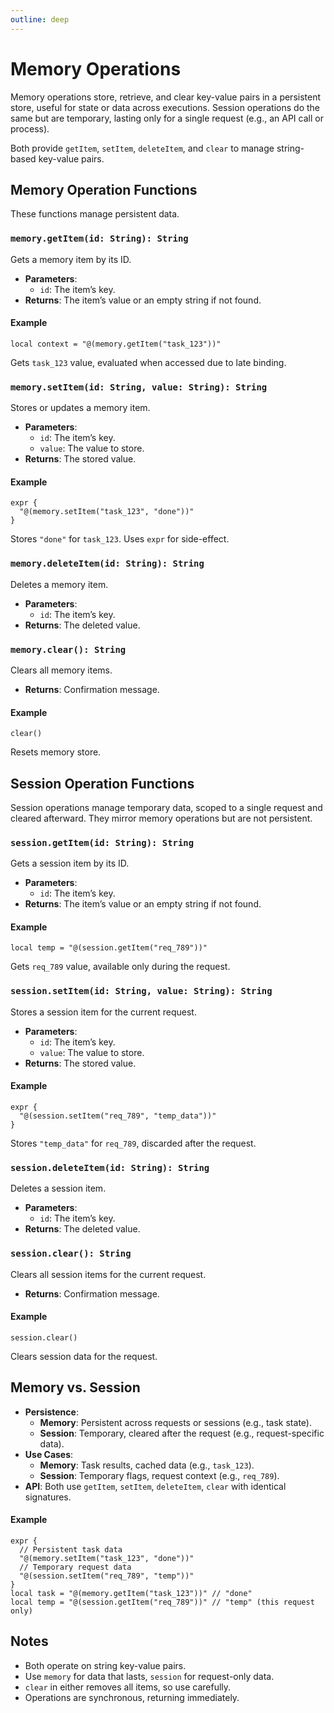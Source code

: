 ```yaml
---
outline: deep
---
```


# Memory Operations

Memory operations store, retrieve, and clear key-value pairs in a persistent store, useful for state or data across executions. Session operations do the same but are temporary, lasting only for a single request (e.g., an API call or process).

Both provide `getItem`, `setItem`, `deleteItem`, and `clear` to manage string-based key-value pairs.

## Memory Operation Functions

These functions manage persistent data.

### `memory.getItem(id: String): String`

Gets a memory item by its ID.

- **Parameters**:
  - `id`: The item’s key.
- **Returns**: The item’s value or an empty string if not found.

#### Example

```apl
local context = "@(memory.getItem("task_123"))"
```

Gets `task_123` value, evaluated when accessed due to late binding.

### `memory.setItem(id: String, value: String): String`

Stores or updates a memory item.

- **Parameters**:
  - `id`: The item’s key.
  - `value`: The value to store.
- **Returns**: The stored value.

#### Example

```apl
expr {
  "@(memory.setItem("task_123", "done"))"
}
```

Stores `"done"` for `task_123`. Uses `expr` for side-effect.

### `memory.deleteItem(id: String): String`

Deletes a memory item.

- **Parameters**:
  - `id`: The item’s key.
- **Returns**: The deleted value.

### `memory.clear(): String`

Clears all memory items.

- **Returns**: Confirmation message.

#### Example

```apl
clear()
```

Resets memory store.

## Session Operation Functions

Session operations manage temporary data, scoped to a single request and cleared afterward. They mirror memory operations but are not persistent.

### `session.getItem(id: String): String`

Gets a session item by its ID.

- **Parameters**:
  - `id`: The item’s key.
- **Returns**: The item’s value or an empty string if not found.

#### Example

```apl
local temp = "@(session.getItem("req_789"))"
```

Gets `req_789` value, available only during the request.

### `session.setItem(id: String, value: String): String`

Stores a session item for the current request.

- **Parameters**:
  - `id`: The item’s key.
  - `value`: The value to store.
- **Returns**: The stored value.

#### Example

```apl
expr {
  "@(session.setItem("req_789", "temp_data"))"
}
```

Stores `"temp_data"` for `req_789`, discarded after the request.

### `session.deleteItem(id: String): String`

Deletes a session item.

- **Parameters**:
  - `id`: The item’s key.
- **Returns**: The deleted value.

### `session.clear(): String`

Clears all session items for the current request.

- **Returns**: Confirmation message.

#### Example

```apl
session.clear()
```

Clears session data for the request.

## Memory vs. Session

- **Persistence**:
  - **Memory**: Persistent across requests or sessions (e.g., task state).
  - **Session**: Temporary, cleared after the request (e.g., request-specific data).
- **Use Cases**:
  - **Memory**: Task results, cached data (e.g., `task_123`).
  - **Session**: Temporary flags, request context (e.g., `req_789`).
- **API**: Both use `getItem`, `setItem`, `deleteItem`, `clear` with identical signatures.

#### Example

```apl
expr {
  // Persistent task data
  "@(memory.setItem("task_123", "done"))"
  // Temporary request data
  "@(session.setItem("req_789", "temp"))"
}
local task = "@(memory.getItem("task_123"))" // "done"
local temp = "@(session.getItem("req_789"))" // "temp" (this request only)
```

## Notes

- Both operate on string key-value pairs.
- Use `memory` for data that lasts, `session` for request-only data.
- `clear` in either removes all items, so use carefully.
- Operations are synchronous, returning immediately.
